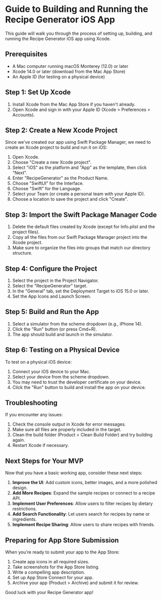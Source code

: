 # Guide to Building and Running the Recipe Generator iOS App

This guide will walk you through the process of setting up, building, and running the Recipe Generator iOS app using Xcode.

## Prerequisites

- A Mac computer running macOS Monterey (12.0) or later
- Xcode 14.0 or later (download from the Mac App Store)
- An Apple ID (for testing on a physical device)

## Step 1: Set Up Xcode

1. Install Xcode from the Mac App Store if you haven't already.
2. Open Xcode and sign in with your Apple ID (Xcode > Preferences > Accounts).

## Step 2: Create a New Xcode Project

Since we've created our app using Swift Package Manager, we need to create an Xcode project to build and run it on iOS:

1. Open Xcode.
2. Choose "Create a new Xcode project".
3. Select "iOS" as the platform and "App" as the template, then click "Next".
4. Enter "RecipeGenerator" as the Product Name.
5. Choose "SwiftUI" for the Interface.
6. Choose "Swift" for the Language.
7. Select your Team (or create a personal team with your Apple ID).
8. Choose a location to save the project and click "Create".

## Step 3: Import the Swift Package Manager Code

1. Delete the default files created by Xcode (except for Info.plist and the project files).
2. Copy all the files from our Swift Package Manager project into the Xcode project.
3. Make sure to organize the files into groups that match our directory structure.

## Step 4: Configure the Project

1. Select the project in the Project Navigator.
2. Select the "RecipeGenerator" target.
3. In the "General" tab, set the Deployment Target to iOS 15.0 or later.
4. Set the App Icons and Launch Screen.

## Step 5: Build and Run the App

1. Select a simulator from the scheme dropdown (e.g., iPhone 14).
2. Click the "Run" button (or press Cmd+R).
3. The app should build and launch in the simulator.

## Step 6: Testing on a Physical Device

To test on a physical iOS device:

1. Connect your iOS device to your Mac.
2. Select your device from the scheme dropdown.
3. You may need to trust the developer certificate on your device.
4. Click the "Run" button to build and install the app on your device.

## Troubleshooting

If you encounter any issues:

1. Check the console output in Xcode for error messages.
2. Make sure all files are properly included in the target.
3. Clean the build folder (Product > Clean Build Folder) and try building again.
4. Restart Xcode if necessary.

## Next Steps for Your MVP

Now that you have a basic working app, consider these next steps:

1. **Improve the UI**: Add custom icons, better images, and a more polished design.
2. **Add More Recipes**: Expand the sample recipes or connect to a recipe API.
3. **Implement User Preferences**: Allow users to filter recipes by dietary restrictions.
4. **Add Search Functionality**: Let users search for recipes by name or ingredients.
5. **Implement Recipe Sharing**: Allow users to share recipes with friends.

## Preparing for App Store Submission

When you're ready to submit your app to the App Store:

1. Create app icons in all required sizes.
2. Take screenshots for the App Store listing.
3. Write a compelling app description.
4. Set up App Store Connect for your app.
5. Archive your app (Product > Archive) and submit it for review.

Good luck with your Recipe Generator app! 